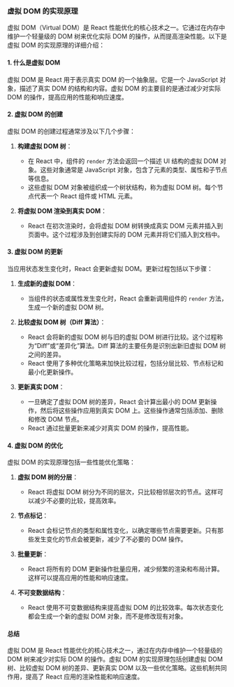 ### 虚拟 DOM 的实现原理

虚拟 DOM（Virtual DOM）是 React 性能优化的核心技术之一。它通过在内存中维护一个轻量级的 DOM 树来优化实际 DOM 的操作，从而提高渲染性能。以下是虚拟 DOM 的实现原理的详细介绍：

#### 1. 什么是虚拟 DOM

虚拟 DOM 是 React 用于表示真实 DOM 的一个抽象层。它是一个 JavaScript 对象，描述了真实 DOM 的结构和内容。虚拟 DOM 的主要目的是通过减少对实际 DOM 的操作，提高应用的性能和响应速度。

#### 2. 虚拟 DOM 的创建

虚拟 DOM 的创建过程通常涉及以下几个步骤：

1. **构建虚拟 DOM 树**：
   - 在 React 中，组件的 `render` 方法会返回一个描述 UI 结构的虚拟 DOM 对象。这些对象通常是 JavaScript 对象，包含了元素的类型、属性和子节点等信息。
   - 这些虚拟 DOM 对象被组织成一个树状结构，称为虚拟 DOM 树。每个节点代表一个 React 组件或 HTML 元素。

2. **将虚拟 DOM 渲染到真实 DOM**：
   - React 在初次渲染时，会将虚拟 DOM 树转换成真实 DOM 元素并插入到页面中。这个过程涉及到创建实际的 DOM 元素并将它们插入到文档中。

#### 3. 虚拟 DOM 的更新

当应用状态发生变化时，React 会更新虚拟 DOM。更新过程包括以下步骤：

1. **生成新的虚拟 DOM**：
   - 当组件的状态或属性发生变化时，React 会重新调用组件的 `render` 方法，生成一个新的虚拟 DOM 树。

2. **比较虚拟 DOM 树（Diff 算法）**：
   - React 会将新的虚拟 DOM 树与旧的虚拟 DOM 树进行比较。这个过程称为“Diff”或“差异化”算法。Diff 算法的主要任务是识别出新旧虚拟 DOM 树之间的差异。
   - React 使用了多种优化策略来加快比较过程，包括分层比较、节点标记和最小化更新操作。

3. **更新真实 DOM**：
   - 一旦确定了虚拟 DOM 树的差异，React 会计算出最小的 DOM 更新操作，然后将这些操作应用到真实 DOM 上。这些操作通常包括添加、删除和修改 DOM 节点。
   - React 通过批量更新来减少对真实 DOM 的操作，提高性能。

#### 4. 虚拟 DOM 的优化

虚拟 DOM 的实现原理包括一些性能优化策略：

1. **虚拟 DOM 树的分层**：
   - React 将虚拟 DOM 树分为不同的层次，只比较相邻层次的节点。这样可以减少不必要的比较，提高效率。

2. **节点标记**：
   - React 会标记节点的类型和属性变化，以确定哪些节点需要更新。只有那些发生变化的节点会被更新，减少了不必要的 DOM 操作。

3. **批量更新**：
   - React 将所有的 DOM 更新操作批量应用，减少频繁的渲染和布局计算。这样可以提高应用的性能和响应速度。

4. **不可变数据结构**：
   - React 使用不可变数据结构来提高虚拟 DOM 的比较效率。每次状态变化都会生成一个新的虚拟 DOM 对象，而不是修改现有对象。

#### 总结

虚拟 DOM 是 React 性能优化的核心技术之一，通过在内存中维护一个轻量级的 DOM 树来减少对实际 DOM 的操作。虚拟 DOM 的实现原理包括创建虚拟 DOM 树、比较虚拟 DOM 树的差异、更新真实 DOM 以及一些优化策略。这些机制共同作用，提高了 React 应用的渲染性能和响应速度。